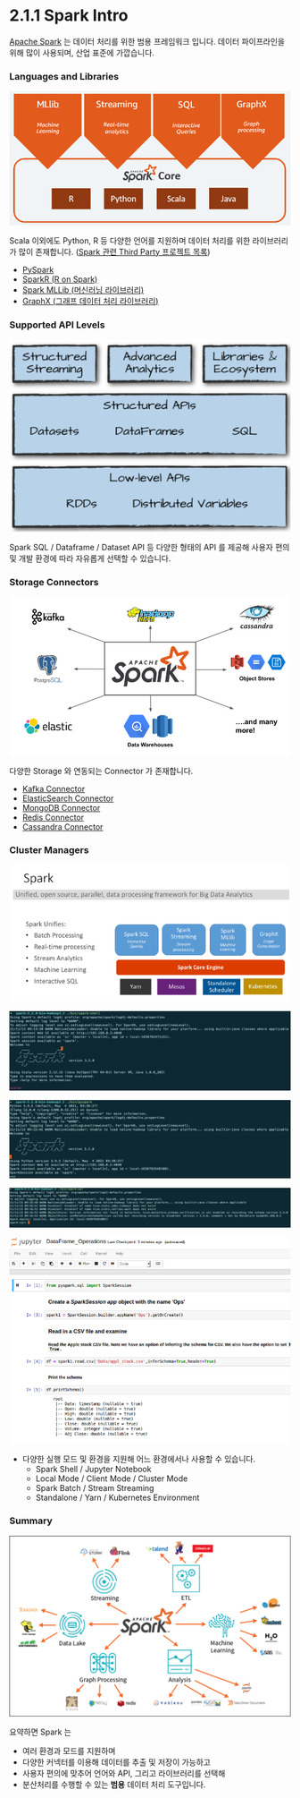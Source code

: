 # 2.1.1 Spark Intro

[Apache Spark](https://spark.apache.org) 는 데이터 처리를 위한 범용 프레임워크 입니다. 데이터 파이프라인을 위해 많이 사용되며, 산업 표준에 가깝습니다.&#x20;





### Languages and Libraries



![Apache Spark Languages and Libraries (https://www.datanami.com/2019/03/08/a-decade-later-apache-spark-still-going-strong/)](<../../.gitbook/assets/image (18) (1) (1) (1) (1) (1) (1) (1) (1).png>)



Scala 이외에도 Python, R 등 다양한 언어를 지원하며 데이터 처리를 위한 라이브러리가 많이 존재합니다.  ([Spark 관련 Third Party 프로젝트 목록](https://spark.apache.org/third-party-projects.html))

* [PySpark](http://spark.apache.org/docs/latest/api/python/)
* [SparkR (R on Spark)](https://spark.apache.org/docs/latest/sparkr.html)
* [Spark MLLib (머신러닝 라이브러리)](https://spark.apache.org/docs/latest/ml-guide.html)
* [GraphX (그래프 데이터 처리 라이브러리)](https://spark.apache.org/docs/latest/graphx-programming-guide.html)



### Supported API Levels

![Spark APIs (Slide)](<../../.gitbook/assets/image (23) (1) (1) (1) (1) (1) (1) (1).png>)

Spark SQL / Dataframe / Dataset API 등 다양한 형태의 API 를 제공해 사용자 편의 및 개발 환경에 따라 자유롭게 선택할 수 있습니다.&#x20;



### Storage Connectors



![Spark Integration (https://www.datamechanics.co/apache-spark)](<../../.gitbook/assets/image (11) (1) (1) (1) (1) (1).png>)



다양한 Storage 와 연동되는 Connector 가 존재합니다.&#x20;

* [Kafka Connector](https://spark.apache.org/docs/latest/structured-streaming-kafka-integration.html)
* [ElasticSearch Connector](https://www.elastic.co/guide/en/elasticsearch/hadoop/current/spark.html)
* [MongoDB Connector](https://docs.mongodb.com/spark-connector/current/)
* [Redis Connector](https://github.com/RedisLabs/spark-redis)
* [Cassandra Connector](https://github.com/datastax/spark-cassandra-connector)





### Cluster Managers



![Spark Cluster Manager (Link)](<../../.gitbook/assets/image (12) (1) (1) (1) (1) (1) (1) (1) (1) (1) (1).png>)



![Spark Shell - Scala](<../../.gitbook/assets/image (12) (1) (1) (1) (1).png>)

![Spark Shell - PySpark](<../../.gitbook/assets/image (15) (1) (1).png>)

![Spark Shell - SQL](<../../.gitbook/assets/image (27) (1) (1) (1) (1).png>)

![Jupyrer Notebook w/ Spark Kernel](<../../.gitbook/assets/image (28) (1) (1) (1) (1) (1).png>)

* 다양한 실행 모드 및 환경을 지원해 어느 환경에서나 사용할 수 있습니다.
  * Spark Shell / Jupyter Notebook
  * Local Mode / Client Mode / Cluster Mode
  * Spark Batch / Stream Streaming
  * Standalone / Yarn / Kubernetes Environment



### Summary

![Spark Usage (Link)](<../../.gitbook/assets/image (26) (1) (1).png>)



요약하면 Spark 는&#x20;

* 여러 환경과 모드를 지원하며
* 다양한 커넥터를 이용해 데이터를 추출 및 저장이 가능하고
* 사용자 편의에 맞추어 언어와 API, 그리고 라이브러리를 선택해
* 분산처리를 수행할 수 있는 **범용** 데이터 처리 도구입니다.
